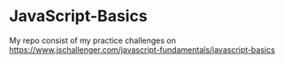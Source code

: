 # JavaScript-Basics
My repo consist of my practice challenges on https://www.jschallenger.com/javascript-fundamentals/javascript-basics

